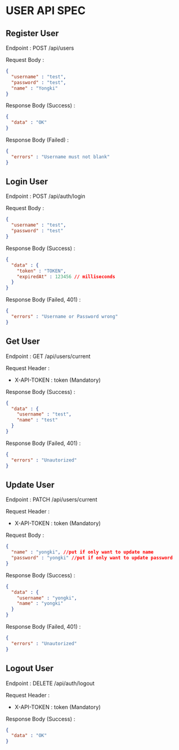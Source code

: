 # USER API SPEC

## Register User

Endpoint : POST /api/users

Request Body :

```json
{
  "username" : "test",
  "password" : "test",
  "name" : "Yongki"
}
```

Response Body (Success) :

```json
{
  "data" : "OK"
}
```

Response Body (Failed) :

```json
{
  "errors" : "Username must not blank"
}
```

## Login User

Endpoint : POST /api/auth/login

Request Body :

```json
{
  "username" : "test",
  "password" : "test"
}
```

Response Body (Success) :

```json
{
  "data" : {
    "token" : "TOKEN",
    "expiredAt" : 123456 // milliseconds
  }
}
```

Response Body (Failed, 401) :

```json
{
  "errors" : "Username or Password wrong"
}
```

## Get User

Endpoint : GET /api/users/current

Request Header :

- X-API-TOKEN : token (Mandatory)

Response Body (Success) :

```json
{
  "data" : {
    "username" : "test",
    "name" : "test"
  }
}
```

Response Body (Failed, 401) :

```json
{
  "errors" : "Unautorized"
}
```

## Update User

Endpoint : PATCH /api/users/current

Request Header : 

- X-API-TOKEN : token (Mandatory)

Request Body :

```json
{
  "name" : "yongki", //put if only want to update name
  "password" : "yongki" //put if only want to update password
}
```

Response Body (Success) :

```json
{
  "data" : {
    "username" : "yongki",
    "name" : "yongki"
  }
}
```

Response Body (Failed, 401) :

```json
{
  "errors" : "Unautorized"
}
```

## Logout User

Endpoint : DELETE /api/auth/logout

Request Header :

- X-API-TOKEN : token (Mandatory)

Response Body (Success) :

```json
{
  "data" : "OK"
}